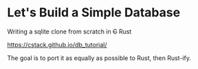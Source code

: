 # Let's Build a Simple Database

Writing a sqlite clone from scratch in ~~C~~ Rust

https://cstack.github.io/db_tutorial/

The goal is to port it as equally as possible to Rust, then Rust-ify.
